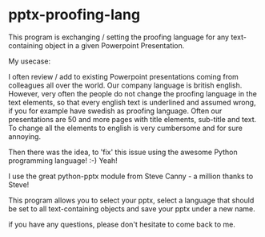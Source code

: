 # pptx-proofing-lang

This program is exchanging / setting the proofing language for any text-containing object
in a given Powerpoint Presentation.

My usecase:

I often review / add to existing Powerpoint presentations coming from colleagues all over the world.
Our company language is british english. However, very often the people do not change the proofing language
in the text elements, so that every english text is underlined and assumed wrong, if you for example have
swedish as proofing language. Often our presentations are 50 and more pages with title elements, sub-title
and text. To change all the elements to english is very cumbersome and for sure annoying.

Then there was the idea, to 'fix' this issue using the awesome Python programming language! :-) Yeah!

I use the great python-pptx module from Steve Canny - a million thanks to Steve!

This program allows you to select your pptx, select a language that should be set to all text-containing objects and
save your pptx under a new name.

if you have any questions, please don't hesitate to come back to me.
